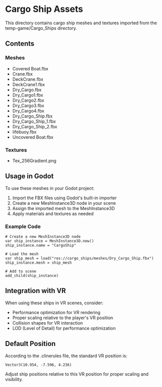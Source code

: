 # Cargo Ship Assets

This directory contains cargo ship meshes and textures imported from the temp-game/Cargo_Ships directory.

## Contents

### Meshes
- Covered Boat.fbx
- Crane.fbx
- DeckCrane.fbx
- DeckCrane1.fbx
- Dry_Cargo.fbx
- Dry_Cargo1.fbx
- Dry_Cargo2.fbx
- Dry_Cargo3.fbx
- Dry_Cargo4.fbx
- Dry_Cargo_Ship.fbx
- Dry_Cargo_Ship_1.fbx
- Dry_Cargo_Ship_2.fbx
- lifebuoy.fbx
- Uncovered Boat.fbx

### Textures
- Tex_256Gradient.png

## Usage in Godot

To use these meshes in your Godot project:

1. Import the FBX files using Godot's built-in importer
2. Create a new MeshInstance3D node in your scene
3. Assign the imported mesh to the MeshInstance3D
4. Apply materials and textures as needed

### Example Code

```gdscript
# Create a new MeshInstance3D node
var ship_instance = MeshInstance3D.new()
ship_instance.name = "CargoShip"

# Load the mesh
var ship_mesh = load("res://cargo_ships/meshes/Dry_Cargo_Ship.fbx")
ship_instance.mesh = ship_mesh

# Add to scene
add_child(ship_instance)
```

## Integration with VR

When using these ships in VR scenes, consider:
- Performance optimization for VR rendering
- Proper scaling relative to the player's VR position
- Collision shapes for VR interaction
- LOD (Level of Detail) for performance optimization

## Default Position

According to the .clinerules file, the standard VR position is:
```
Vector3(10.954, -7.596, 4.236)
```

Adjust ship positions relative to this VR position for proper scaling and visibility.
